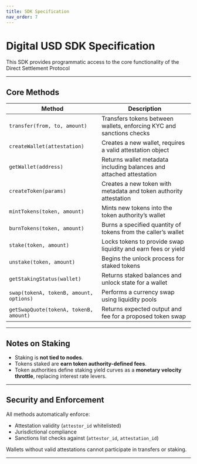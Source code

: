 ```yaml
---
title: SDK Specification
nav_order: 7
---
```


#  Digital USD SDK Specification

This SDK provides programmatic access to the core functionality of the Direct Settlement Protocol

---

##  Core Methods

| Method | Description |
|--------|-------------|
| `transfer(from, to, amount)` | Transfers tokens between wallets, enforcing KYC and sanctions checks |
| `createWallet(attestation)` | Creates a new wallet, requires a valid attestation object |
| `getWallet(address)` | Returns wallet metadata including balances and attached attestation |
| `createToken(params)` | Creates a new token with metadata and token authority attestation |
| `mintTokens(token, amount)` | Mints new tokens into the token authority’s wallet |
| `burnTokens(token, amount)` | Burns a specified quantity of tokens from the caller’s wallet |
| `stake(token, amount)` | Locks tokens to provide swap liquidity and earn fees or yield |
| `unstake(token, amount)` | Begins the unlock process for staked tokens |
| `getStakingStatus(wallet)` | Returns staked balances and unlock state for a wallet |
| `swap(tokenA, tokenB, amount, options)` | Performs a currency swap using liquidity pools |
| `getSwapQuote(tokenA, tokenB, amount)` | Returns expected output and fee for a proposed token swap |

---

##  Notes on Staking

- Staking is **not tied to nodes**.
- Tokens staked are **earn token authority-defined fees**.
- Token authorities define staking yield curves as a **monetary velocity throttle**, replacing interest rate levers.

---

##  Security and Enforcement

All methods automatically enforce:
- Attestation validity (`attestor_id` whitelisted)
- Jurisdictional compliance
- Sanctions list checks against (`attestor_id`, `attestation_id`)

Wallets without valid attestations cannot participate in transfers or staking.

---

